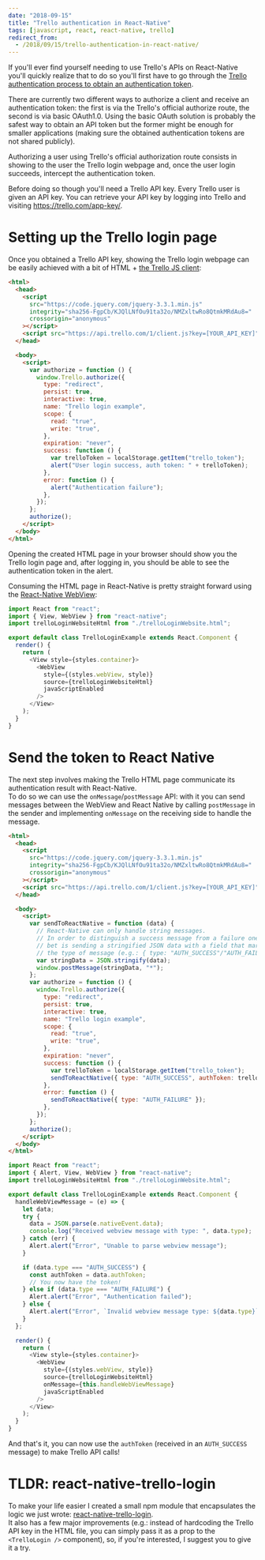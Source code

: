 ```yaml
---
date: "2018-09-15"
title: "Trello authentication in React-Native"
tags: [javascript, react, react-native, trello]
redirect_from:
  - /2018/09/15/trello-authentication-in-react-native/
---
```


If you'll ever find yourself needing to use Trello's APIs on React-Native you'll quickly realize that to do so you'll first have to go through the [Trello authentication process to obtain an authentication token](https://developers.trello.com/page/authorization).

There are currently two different ways to authorize a client and receive an authentication token: the first is via the Trello's official authorize route, the second is via basic OAuth1.0.
Using the basic OAuth solution is probably the safest way to obtain an API token but the former might be enough for smaller applications (making sure the obtained authentication tokens are not shared publicly).

Authorizing a user using Trello's official authorization route consists in showing to the user the Trello login webpage and, once the user login succeeds, intercept the authentication token.

Before doing so though you'll need a Trello API key. Every Trello user is given an API key. You can retrieve your API key by logging into Trello and visiting https://trello.com/app-key/.

# Setting up the Trello login page

Once you obtained a Trello API key, showing the Trello login webpage can be easily achieved with a bit of HTML + [the Trello JS client](https://developers.trello.com/docs/clientjs):

```html
<html>
  <head>
    <script
      src="https://code.jquery.com/jquery-3.3.1.min.js"
      integrity="sha256-FgpCb/KJQlLNfOu91ta32o/NMZxltwRo8QtmkMRdAu8="
      crossorigin="anonymous"
    ></script>
    <script src="https://api.trello.com/1/client.js?key=[YOUR_API_KEY]"></script>
  </head>

  <body>
    <script>
      var authorize = function () {
        window.Trello.authorize({
          type: "redirect",
          persist: true,
          interactive: true,
          name: "Trello login example",
          scope: {
            read: "true",
            write: "true",
          },
          expiration: "never",
          success: function () {
            var trelloToken = localStorage.getItem("trello_token");
            alert("User login success, auth token: " + trelloToken);
          },
          error: function () {
            alert("Authentication failure");
          },
        });
      };
      authorize();
    </script>
  </body>
</html>
```

Opening the created HTML page in your browser should show you the Trello login page and, after logging in, you should be able to see the authentication token in the alert.

Consuming the HTML page in React-Native is pretty straight forward using the [React-Native WebView](https://facebook.github.io/react-native/docs/webview):

```javascript
import React from "react";
import { View, WebView } from "react-native";
import trelloLoginWebsiteHtml from "./trelloLoginWebsite.html";

export default class TrelloLoginExample extends React.Component {
  render() {
    return (
      <View style={styles.container}>
        <WebView
          style={(styles.webView, style)}
          source={trelloLoginWebsiteHtml}
          javaScriptEnabled
        />
      </View>
    );
  }
}
```

# Send the token to React Native

The next step involves making the Trello HTML page communicate its authentication result with React-Native.  
To do so we can use the `onMessage`/`postMessage` API: with it you can send messages between the WebView and React Native by calling `postMessage` in the sender and implementing `onMessage` on the receiving side to handle the message.

```html
<html>
  <head>
    <script
      src="https://code.jquery.com/jquery-3.3.1.min.js"
      integrity="sha256-FgpCb/KJQlLNfOu91ta32o/NMZxltwRo8QtmkMRdAu8="
      crossorigin="anonymous"
    ></script>
    <script src="https://api.trello.com/1/client.js?key=[YOUR_API_KEY]"></script>
  </head>

  <body>
    <script>
      var sendToReactNative = function (data) {
        // React-Native can only handle string messages.
        // In order to distinguish a success message from a failure one our best
        // bet is sending a stringified JSON data with a field that marks
        // the type of message (e.g.: { type: "AUTH_SUCCESS"/"AUTH_FAILURE" }).
        var stringData = JSON.stringify(data);
        window.postMessage(stringData, "*");
      };
      var authorize = function () {
        window.Trello.authorize({
          type: "redirect",
          persist: true,
          interactive: true,
          name: "Trello login example",
          scope: {
            read: "true",
            write: "true",
          },
          expiration: "never",
          success: function () {
            var trelloToken = localStorage.getItem("trello_token");
            sendToReactNative({ type: "AUTH_SUCCESS", authToken: trelloToken });
          },
          error: function () {
            sendToReactNative({ type: "AUTH_FAILURE" });
          },
        });
      };
      authorize();
    </script>
  </body>
</html>
```

```js
import React from "react";
import { Alert, View, WebView } from "react-native";
import trelloLoginWebsiteHtml from "./trelloLoginWebsite.html";

export default class TrelloLoginExample extends React.Component {
  handleWebViewMessage = (e) => {
    let data;
    try {
      data = JSON.parse(e.nativeEvent.data);
      console.log("Received webview message with type: ", data.type);
    } catch (err) {
      Alert.alert("Error", "Unable to parse webview message");
    }

    if (data.type === "AUTH_SUCCESS") {
      const authToken = data.authToken;
      // You now have the token!
    } else if (data.type === "AUTH_FAILURE") {
      Alert.alert("Error", "Authentication failed");
    } else {
      Alert.alert("Error", `Invalid webview message type: ${data.type}`);
    }
  };

  render() {
    return (
      <View style={styles.container}>
        <WebView
          style={(styles.webView, style)}
          source={trelloLoginWebsiteHtml}
          onMessage={this.handleWebViewMessage}
          javaScriptEnabled
        />
      </View>
    );
  }
}
```

And that's it, you can now use the `authToken` (received in an `AUTH_SUCCESS` message) to make Trello API calls!

# TLDR: react-native-trello-login

To make your life easier I created a small npm module that encapsulates the logic we just wrote: [react-native-trello-login](https://github.com/mmazzarolo/react-native-trello-login).  
It also has a few major improvements (e.g.: instead of hardcoding the Trello API key in the HTML file, you can simply pass it as a prop to the `<TrelloLogin />` component), so, if you're interested, I suggest you to give it a try.
